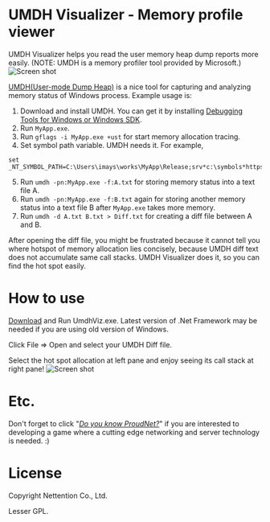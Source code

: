 # UMDH Visualizer - Memory profile viewer
UMDH Visualizer helps you read the user memory heap dump reports more easily.
(NOTE: UMDH is a memory profiler tool provided by Microsoft.)
![Screen shot](http://i.imgur.com/1WV3cBB.png)

[UMDH(User-mode Dump Heap)](http://code.logos.com/blog/2009/04/how_to_use_umdh_to_find_native_memory_leaks.html) is a nice tool for capturing and 
analyzing memory status of Windows process. Example usage is:

1. Download and install UMDH. You can get it by installing [Debugging Tools for Windows or Windows SDK](https://msdn.microsoft.com/en-us/library/windows/hardware/ff551063%28v=vs.85%29.aspx?f=255&MSPPError=-2147217396).
2. Run `MyApp.exe`.
3. Run `gflags -i MyApp.exe +ust` for start memory allocation tracing.
4. Set symbol path variable. UMDH needs it. For example,
```
set _NT_SYMBOL_PATH=C:\Users\imays\works\MyApp\Release;srv*c:\symbols*https://msdl.microsoft.com/download/symbols
```
5. Run `umdh -pn:MyApp.exe -f:A.txt` for storing memory status into a text file A.
6. Run `umdh -pn:MyApp.exe -f:B.txt` again for storing another memory status into a text file B after `MyApp.exe` takes more memory.
7. Run `umdh -d A.txt B.txt > Diff.txt` for creating a diff file between A and B.

After opening the diff file, you might be frustrated because it cannot tell you where hotspot of memory allocation lies concisely, because UMDH diff text does not accumulate same call stacks. UMDH Visualizer does it, so you can find the hot spot easily.

How to use
==========
[Download](https://github.com/Nettention/UmdhViz/releases) and Run UmdhViz.exe. Latest version of .Net Framework may be needed if you are using old version of Windows.

Click File => Open and select your UMDH Diff file.

Select the hot spot allocation at left pane and enjoy seeing its call stack at right pane!
![Screen shot](http://i.imgur.com/1WV3cBB.png)

Etc.
=======
Don't forget to click "[*Do you know ProudNet?*](http://www.nettention.com)" if you are interested to developing a game where a cutting edge networking and server technology is needed. :)

License 
========
Copyright Nettention Co., Ltd.

Lesser GPL.

